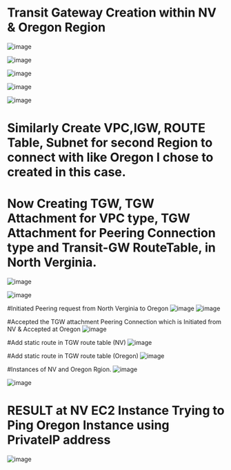 # Transit Gateway Creation within NV & Oregon Region

![image](https://github.com/ritesh-sambhe/MyHandsOnProjects/assets/144586067/27ac18ea-ba4d-4c70-9c91-662e78a37d33)

![image](https://github.com/ritesh-sambhe/MyHandsOnProjects/assets/144586067/b8657008-652e-48e6-8cd2-e058fc5996a5)

![image](https://github.com/ritesh-sambhe/MyHandsOnProjects/assets/144586067/8a5238a2-1812-451f-bf3b-85c227ee7e30)

![image](https://github.com/ritesh-sambhe/MyHandsOnProjects/assets/144586067/f21b84ca-e87c-4cc3-b3f6-29aae52ebea3)

![image](https://github.com/ritesh-sambhe/MyHandsOnProjects/assets/144586067/28f11ff1-1e3c-45cf-a60b-a4ba41453d0f)

# Similarly Create VPC,IGW, ROUTE Table, Subnet for second Region to connect with like Oregon I chose to created in this case.

# Now Creating TGW, TGW Attachment for VPC type, TGW Attachment for Peering Connection type and Transit-GW RouteTable, in North Verginia.

![image](https://github.com/ritesh-sambhe/MyHandsOnProjects/assets/144586067/581476cd-0479-4178-b83e-dc1617f498bb)

![image](https://github.com/ritesh-sambhe/MyHandsOnProjects/assets/144586067/85bccb48-b160-4bdb-b5d8-ecf4c9e4efa3)

#Initiated Peering request from North Verginia to Oregon
![image](https://github.com/ritesh-sambhe/MyHandsOnProjects/assets/144586067/a170b912-4953-424a-a273-de6aa85e382f)
![image](https://github.com/ritesh-sambhe/MyHandsOnProjects/assets/144586067/d4f4054b-fd77-4d0b-aafa-11e6b68d7b5f)

#Accepted the TGW attachment Peering Connection which is Initiated from NV & Accepted at Oregon
![image](https://github.com/ritesh-sambhe/MyHandsOnProjects/assets/144586067/fc0597ad-880c-418b-9e9b-8a946a06c526)

#Add static route in TGW route table (NV)
![image](https://github.com/ritesh-sambhe/MyHandsOnProjects/assets/144586067/ddcacf2f-89ba-4ac3-83a3-722eaca657cd)

#Add static route in TGW route table (Oregon)
![image](https://github.com/ritesh-sambhe/MyHandsOnProjects/assets/144586067/41266424-c8de-497e-9edb-4d6c73aceecf)

#Instances of NV and Oregon Rgion.
![image](https://github.com/ritesh-sambhe/MyHandsOnProjects/assets/144586067/c488769a-2275-4196-898b-a77486a2ee15)

![image](https://github.com/ritesh-sambhe/MyHandsOnProjects/assets/144586067/89b79229-ca54-4c6f-bd94-ff0b880306bf)



# RESULT at NV EC2 Instance Trying to Ping Oregon Instance using PrivateIP address
![image](https://github.com/ritesh-sambhe/MyHandsOnProjects/assets/144586067/dac494e0-3850-4468-aa9e-7093fbded8f3)
